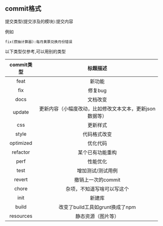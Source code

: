 ## commit格式
提交类型(提交涉及的模块):提交内容

例如

```
fix(攒抽计算器):每月黄票兑换月份错误
```

以下类型仅参考,可以用别的类型

| commit类型  |              标题描述               |
|:---------:|:-------------------------------:|
|   feat    |               新功能               | 
|    fix    |              修复bug              |  
|   docs    |              文档改变               | 
|  update   | 更新内容（小幅度改动，比如修改文本文本，更新json数据等）  |
|    css    |              更新样式               |
|   style   |             代码格式改变              |
| optimized |              优化代码               |
| refactor  |            某个已有功能重构             | 
|   perf    |              性能优化               |
|   test    |            增加测试/测试用例            | 
|  revert   |          撤销上一次的commit           |
|   chore   |          杂项，不知道写啥可以写这个          | 
|   init    |               新建库               |
|   build   |     改变了build工具如grunt换成了npm      | 
| resources |            静态资源（图片等）            |



